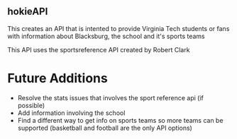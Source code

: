 ## hokieAPI
This creates an API that is intented to provide Virginia Tech students or fans with information about Blacksburg, the school and it's sports teams

This API uses the sportsreference API created by Robert Clark

# Future Additions 
* Resolve the stats issues that involves the sport reference api (if possible)
* Add information involving the school
* Find a different way to get info on sports teams so more teams can be supported (basketball and football are the only API options)
